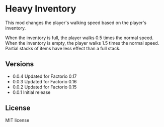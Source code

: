 # Heavy Inventory

This mod changes the player's walking speed based on the player's inventory.

When the inventory is full, the player walks 0.5 times the normal speed. When
the inventory is empty, the player walks 1.5 times the normal speed. Partial
stacks of items have less effect than a full stack.

## Versions
 * 0.0.4 Updated for Factorio 0.17
 * 0.0.3 Updated for Factorio 0.16
 * 0.0.2 Updated for Factorio 0.15
 * 0.0.1 Initial release

## License

MIT license
